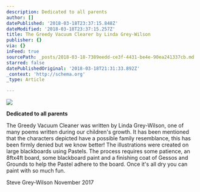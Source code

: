 ```yaml
---
description: Dedicated to all parents
author: []
datePublished: '2018-03-18T23:37:15.848Z'
dateModified: '2018-03-18T23:37:15.257Z'
title: The Greedy Vacuum Clearer by Linda Grey-Wilson
publisher: {}
via: {}
inFeed: true
sourcePath: _posts/2018-03-18-7389eedd-ce3f-4431-be4e-90ea241337cb.md
starred: false
datePublishedOriginal: '2018-03-18T21:31:33.892Z'
_context: 'http://schema.org'
_type: Article

---
```

![](https://the-grid-user-content.s3-us-west-2.amazonaws.com/a5687526-838f-4dc9-b404-ff4c26360a3e.png)

**Dedicated to all parents**

The Greedy Vacuum Cleaner was written by Linda Grey-Wilson, one of many poems written during our children's growth. It has been mentioned that the characters depicted have a possible family resemblance, this has been firmly denied but we know better! The illustrations were created on large blackboards using Pastels. The process requires some patience, an 8ftx4ft board, some blackboard paint and a finishing coat of Gessos and Grounds to help the Pastel adhere to the board. Once it's all dry you can paint with so much fun.

Steve Grey-Wilson November 2017